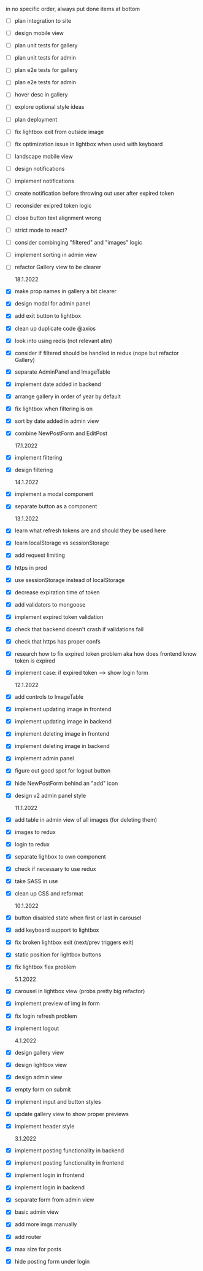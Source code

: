 in no specific order, always put done items at bottom

- [ ] plan integration to site
- [ ] design mobile view
- [ ] plan unit tests for gallery
- [ ] plan unit tests for admin
- [ ] plan e2e tests for gallery
- [ ] plan e2e tests for admin
- [ ] hover desc in gallery
- [ ] explore optional style ideas
- [ ] plan deployment
- [ ] fix lightbox exit from outside image
- [ ] fix optimization issue in lightbox when used with keyboard
- [ ] landscape mobile view
- [ ] design notifications
- [ ] implement notifications
- [ ] create notification before throwing out user after expired token
- [ ] reconsider exipred token logic
- [ ] close button text alignment wrong
- [ ] strict mode to react?
- [ ] consider combinging "filtered" and "images" logic
- [ ] implement sorting in admin view
- [ ] refactor Gallery view to be clearer

  18.1.2022

- [x] make prop names in gallery a bit clearer
- [x] design modal for admin panel
- [x] add exit button to lightbox
- [x] clean up duplicate code @axios
- [x] look into using redis (not relevant atm)
- [x] consider if filtered should be handled in redux (nope but refactor Gallery)
- [x] separate AdminPanel and ImageTable
- [x] implement date added in backend
- [x] arrange gallery in order of year by default
- [x] fix lightbox when filtering is on
- [x] sort by date added in admin view
- [x] combine NewPostForm and EditPost

  17.1.2022

- [x] implement filtering
- [x] design filtering

  14.1.2022

- [x] implement a modal component
- [x] separate button as a component

  13.1.2022

- [x] learn what refresh tokens are and should they be used here
- [x] learn localStorage vs sessionStorage
- [x] add request limiting
- [x] https in prod
- [x] use sessionStorage instead of localStorage
- [x] decrease expiration time of token
- [x] add validators to mongoose
- [x] implement expired token validation
- [x] check that backend doesn't crash if validations fail
- [x] check that https has proper confs
- [x] research how to fix expired token problem aka how does frontend know token is expired
- [x] implement case: if expired token --> show login form

  12.1.2022

- [x] add controls to ImageTable
- [x] implement updating image in frontend
- [x] implement updating image in backend
- [x] implement deleting image in frontend
- [x] implement deleting image in backend
- [x] implement admin panel
- [x] figure out good spot for logout button
- [x] hide NewPostForm behind an "add" icon
- [x] design v2 admin panel style

  11.1.2022

- [x] add table in admin view of all images (for deleting them)
- [x] images to redux
- [x] login to redux
- [x] separate lighbox to own component
- [x] check if necessary to use redux
- [x] take SASS in use
- [x] clean up CSS and reformat

  10.1.2022

- [x] button disabled state when first or last in carousel
- [x] add keyboard support to lightbox
- [x] fix broken lightbox exit (next/prev triggers exit)
- [x] static position for lightbox buttons
- [x] fix lightbox flex problem

  5.1.2022

- [x] carousel in lightbox view (probs pretty big refactor)
- [x] implement preview of img in form
- [x] fix login refresh problem
- [x] implement logout

  4.1.2022

- [x] design gallery view
- [x] design lightbox view
- [x] design admin view
- [x] empty form on submit
- [x] implement input and button styles
- [x] update gallery view to show proper previews
- [x] implement header style

  3.1.2022

- [x] implement posting functionality in backend
- [x] implement posting functionality in frontend
- [x] implement login in frontend
- [x] implement login in backend
- [x] separate form from admin view
- [x] basic admin view
- [x] add more imgs manually
- [x] add router
- [x] max size for posts
- [x] hide posting form under login

